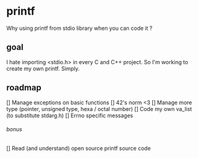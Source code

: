 # printf
Why using printf from stdio library when you can code it ?

## goal
I hate importing <stdio.h> in every C and C++ project.
So I'm working to create my own printf.
Simply.

## roadmap
[] Manage exceptions on basic functions
[] 42's norm <3
[] Manage more type (pointer, unsigned type, hexa / octal number)
[] Code my own va_list (to substitute stdarg.h)
[] Errno specific messages

###### bonus

[] Read (and understand) open source printf source code
